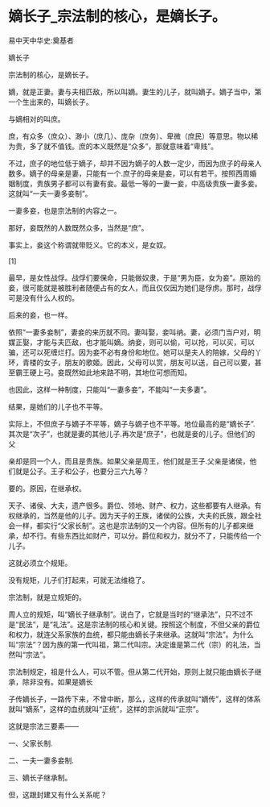 # 嫡长子_宗法制的核心，是嫡长子。

易中天中华史:奠基者

嫡长子

宗法制的核心，是嫡长子。

嫡，就是正妻。妻与夫相匹敌，所以叫嫡。妻生的儿子，就叫嫡子。嫡子当中，第一个生出来的，叫嫡长子。

与嫡相对的叫庶。

庶，有众多（庶众）、渺小（庶几）、庞杂（庶务）、卑微（庶民）等意思。物以稀为贵，多了就不值钱。庶的本义既然是“众多”，那就意味着“卑贱”。

不过，庶子的地位低于嫡子，却并不因为嫡子的人数一定少，而因为庶子的母亲人数多。嫡子的母亲是妻，只能有一个.庶子的母亲是妾，可以有若干。按照西周婚姻制度，贵族男子都可以有妻有妾。最低一等的一妻一妾，中高级贵族一妻多妾。这就叫“一夫一妻多妾制”。

一妻多妾，也是宗法制的内容之一。

那好，妾既然的人数既然众多，当然是“庶”。

事实上，妾这个称谓就带贬义。它的本义，是女奴。

[1]

最早，是女性战俘。战俘们要保命，只能做奴隶，于是“男为臣，女为妾”。原始的妾，很可能就是被胜利者随便占有的女人，而且仅仅因为她们是俘虏。那时，战俘可是没有什么人权的。

后来的妾，也一样。

依照“一妻多妾制”，妻妾的来历就不同。妻叫娶，妾叫纳。妻，必须门当户对，明媒正娶，才能与夫匹敌，也才能叫嫡。纳妾，则可以偷，可以抢，可以买，可以骗，还可以死缠烂打。因为妾不必有身份和地位。她可以是夫人的陪嫁，父母的丫环，青楼的女子，朋友的歌姬。因此，父母可以赏，朋友可以送，自己可以要，甚至霸王硬上弓。妾既然如此地来路不明，其地位可想而知。

也因此，这样一种制度，只能叫“一妻多妾”，不能叫“一夫多妻”。

结果，是她们的儿子也不平等。

实际上，不但庶子与嫡子不平等，嫡子与嫡子也不平等。地位最高的是“嫡长子”.其次是“次子”，也就是妻的其他儿子.再次是“庶子”，也就是妾的儿子。但他们的父

亲却是同一个人，而且是贵族。如果父亲是周王，他们就是王子.父亲是诸侯，他们就是公子。王子和公子，也要分三六九等？

要的。原因，在继承权。

天子、诸侯、大夫，遗产很多。爵位、领地、财产、权力，这些都要有人继承。有权继承的，当然是他的儿子。因为天子的王族，诸侯的公族，大夫的氏族，跟全社会一样，都实行“父家长制”。这也是宗法制的又一个内容。但所有的儿子都来继承，却不行。有些东西比如财产，可以分。爵位和权力，就分不了，只能传给一个儿子。

这就必须立个规矩。

没有规矩，儿子们打起来，可就无法维稳了。

宗法制，就是立规矩的。

周人立的规矩，叫“嫡长子继承制”。说白了，它就是当时的“继承法”，只不过不是“民法”，是“礼法”。这是宗法制的核心和关键。按照这个制度，不但父亲的爵位和权力，就连父系家族的血统，都只能由嫡长子来继承。这就叫“宗法”。为什么叫“宗法”？因为族的第一代叫祖，第二代叫宗。决定谁是第二代（宗）的礼法，当然叫“宗法”。

宗法制规定，祖是什么人，可以不管。但从第二代开始，原则上就只能由嫡长子继承，除非没有。如果是嫡长

子传嫡长子，一路传下来，不曾中断，那么，这样的传承就叫“嫡传”，这样的体系就叫“嫡系”，这样的血统就叫“正统”，这样的宗派就叫“正宗”。

这就是宗法三要素——

一、父家长制.

二、一夫一妻多妾制.

三、嫡长子继承制。

但，这跟封建又有什么关系呢？